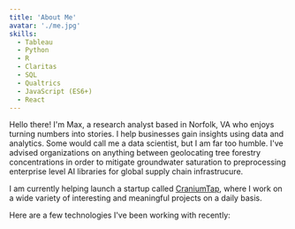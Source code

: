 ```yaml
---
title: 'About Me'
avatar: './me.jpg'
skills:
  - Tableau
  - Python
  - R
  - Claritas
  - SQL
  - Qualtrics
  - JavaScript (ES6+)
  - React
---
```


Hello there! I'm Max, a research analyst based in Norfolk, VA who enjoys turning numbers into stories. I help businesses gain insights using data and analytics. Some would call me a data scientist, but I am far too humble. I've advised organizations on anything between geolocating tree forestry concentrations in order to mitigate groundwater saturation to preprocessing enterprise level AI libraries for global supply chain infrastrucure. 

I am currently helping launch a startup called [CraniumTap](https://www.craniumtap.com/), where I work on a wide variety of interesting and meaningful projects on a daily basis.

Here are a few technologies I've been working with recently:
